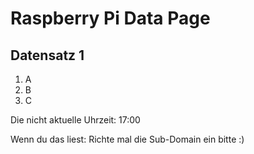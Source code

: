 
# Raspberry Pi Data Page
## Datensatz 1
1. A
2. B
3. C

Die nicht aktuelle Uhrzeit: 17:00

Wenn du das liest: Richte mal die Sub-Domain ein bitte :)
    